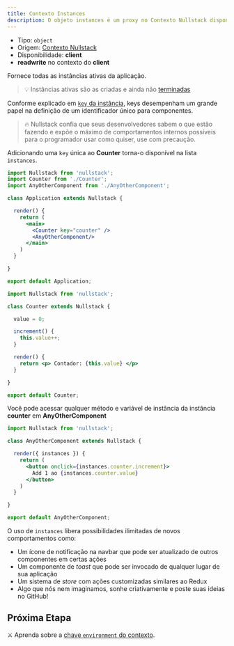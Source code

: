 ```yaml
---
title: Contexto Instances
description: O objeto instances é um proxy no Contexto Nullstack disponível no client e fornece todas as instâncias ativas da aplicação
---
```


- Tipo: `object`
- Origem: [Contexto Nullstack](/pt-br/contexto#----contexto-nullstack)
- Disponibilidade: **client**
- **readwrite** no contexto do **client**

Fornece todas as instâncias ativas da aplicação.

> 💡 Instâncias ativas são as criadas e ainda não [terminadas](/pt-br/ciclo-de-vida-full-stack#terminate)

Conforme explicado em [`key` da instância](/pt-br/instancia-self#key-da-inst-ncia), keys desempenham um grande papel na definição de um identificador único para componentes.

> 🔥 Nullstack confia que seus desenvolvedores sabem o que estão fazendo e expõe o máximo de comportamentos internos possíveis para o programador usar como quiser, use com precaução.

Adicionando uma `key` única ao **Counter** torna-o disponível na lista `instances`.

```jsx
import Nullstack from 'nullstack';
import Counter from './Counter';
import AnyOtherComponent from './AnyOtherComponent';

class Application extends Nullstack {

  render() {
    return (
      <main>
        <Counter key="counter" />
        <AnyOtherComponent/>
      </main>
    )
  }

}

export default Application;
```



```jsx
import Nullstack from 'nullstack';

class Counter extends Nullstack {

  value = 0;

  increment() {
    this.value++;
  }

  render() {
    return <p> Contador: {this.value} </p>
  }

}

export default Counter;
```

Você pode acessar qualquer método e variável de instância da instância **counter** em **AnyOtherComponent**

```jsx
import Nullstack from 'nullstack';

class AnyOtherComponent extends Nullstack {

  render({ instances }) {
    return (
      <button onclick={instances.counter.increment}>
        Add 1 ao {instances.counter.value}
      </button>
    )
  }

}

export default AnyOtherComponent;
```

O uso de `instances` libera possibilidades ilimitadas de novos comportamentos como:

- Um ícone de notificação na navbar que pode ser atualizado de outros componentes em certas ações
- Um componente de *toast* que pode ser invocado de qualquer lugar de sua aplicação
- Um sistema de *store* com ações customizadas similares ao Redux
- Algo que nós nem imaginamos, sonhe criativamente e poste suas ideias no GitHub!

## Próxima Etapa

⚔ Aprenda sobre a [chave `environment` do contexto](/pt-br/contexto-environment).